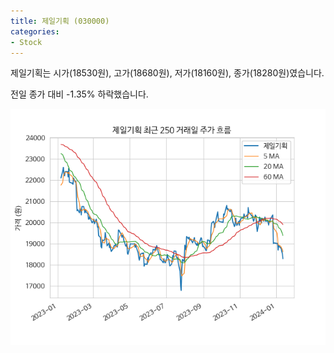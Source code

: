 ```yaml
---
title: 제일기획 (030000)
categories:
- Stock
---
```


제일기획는 시가(18530원), 고가(18680원), 저가(18160원), 종가(18280원)였습니다.

전일 종가 대비 -1.35% 하락했습니다.

<!-- more -->

![030000](/assets/images/stock/030000.png)